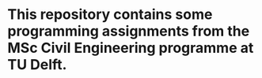 # This repository contains some programming assignments from the MSc Civil Engineering programme at TU Delft. 
